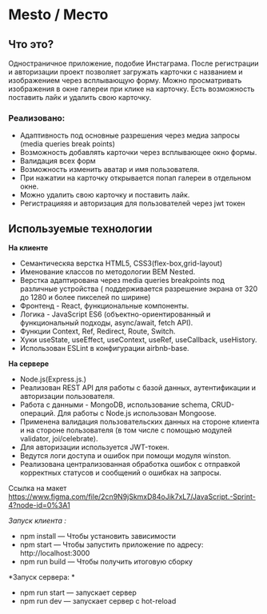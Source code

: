 # Mesto / Место



## Что это?
Одностраничное приложение, подобие Инстаграма. После регистрации и авторизации проект позволяет загружать карточки с названием и изображением через всплывающую форму.
Можно просматривать изображения в окне галереи при клике на карточку. Есть возможность поставить лайк и удалить свою карточку.

### Реализовано: 
+ Адаптивность под основные разрешения через медиа запросы (media queries break points)
+ Возможность добавлять карточки через всплывающее окно формы.
+ Валидация всех форм
+ Возможность изменить аватар и имя пользователя. 
+ При нажатии на карточку открывается попап галереи в отдельном окне. 
+ Можно удалить свою карточку и поставить лайк.
+ Регистрацияяя и авторизация для пользователей через jwt токен


## Используемые технологии
**На клиенте**
+ Семантическяа верстка HTML5, CSS3(flex-box,grid-layout)
+ Именование классов по методологии  BEM Nested.
+ Верстка адаптирована через media queries breakpoints под различные устройства ( поддерживается разрешение экрана от 320 до 1280 и более пикселей по ширине)
+ Фронтенд - React, функциональные компоненты.
+ Логика - JavaScript ES6 (объектно-ориентированный и функциональный подходы, async/await, fetch API).
+ Функции Context, Ref, Redirect, Route, Switch.
+ Хуки useState, useEffect, useContext, useRef, useCallback, useHistory.
+ Использован ESLint в конфигурации airbnb-base.

**На сервере** 
+ Node.js(Express.js.)
+ Реализован REST API для работы с базой данных, аутентификации и авторизации пользователя.
+ Работа с данными - MongoDB, использование schema, CRUD-операций. Для работы с Node.js использован Mongoose.
+ Применена валидация пользовательских данных на стороне клиента и на стороне пользователя (в том числе с помощью модулей validator, joi/celebrate).
+ Для авторизации используется JWT-токен.
+ Ведутся логи доступа и ошибок при помощи модуля winston.
+ Реализована централизованная обработка ошибок с отправкой корректных статусов и сообщений о ошибках на запросы.


Ссылка на макет https://www.figma.com/file/2cn9N9jSkmxD84oJik7xL7/JavaScript.-Sprint-4?node-id=0%3A1

*Запуск клиента :*
+ npm install — Чтобы установить зависимости
+ npm start — Чтобы запустить приложение по адресу: http://localhost:3000
+ npm run build — Чтобы получить итоговую сборку

*Запуск сервера: *
+ npm run start — запускает сервер
+ npm run dev — запускает сервер с hot-reload
